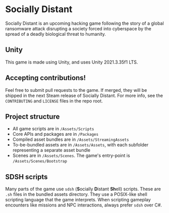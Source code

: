 # Socially Distant
Socially Distant is an upcoming hacking game following the story of a global ransomware attack disrupting a society forced into cyberspace by the spread of a deadly biological threat to humanity.

## Unity
This game is made using Unity, and uses Unity 2021.3.35f1 LTS.

## Accepting contributions!
Feel free to submit pull requests to the game. If merged, they will be shipped in the next Steam release of Socially Distant. For more info, see the `CONTRIBUTING` and `LICENSE` files in the repo root.

## Project structure

- All game scripts are in `/Assets/Scripts`
- Core APIs and packages are in `/Packages`
- Compiled asset bundles are in `/Assets/StreamingAssets`
- To-be-bundled assets are in `/Assets/Assets`, with each subfolder representing a separate asset bundle
- Scenes are in `/Assets/Scenes`. The game's entry-point is `/Assets/Scenes/Bootstrap`

## SDSH scripts
Many parts of the game use `sdsh` (**S**ocially **D**istant **Sh**ell) scripts. These are `.sh` files in the bundled assets directory. They use a POSIX-like shell scripting language that the game interprets. When scripting gameplay encounters like missions and NPC interactions, always prefer `sdsh` over C#.
